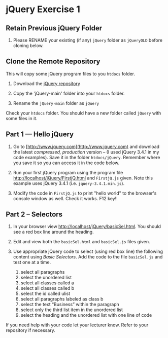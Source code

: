# jQuery Exercise 1

## Retain Previous jQuery Folder

1.	Please RENAME your existing (if any) ``jQuery`` folder as ``jQueryOLD`` before cloning below.


## Clone the Remote Repository

This will copy some jQuery program files to you ``htdocs`` folder.

1.	Download the [jQuery repository](https://github.com/noucampdotorgCSAD2021/jQuery)

1.	Copy the 'jQuery-main' folder into your `htdocs` folder.  

1.	Rename the `jQuery-main` folder as `jQuery`

Check your ``htdocs`` folder.  You should have a new folder called ``jQuery`` with some files in it.


## Part 1 — Hello jQuery

1.	Go to [http://www.jquery.com](http://www.jquery.com) and download the latest *compressed, production* version – (I used jQuery 3.4.1 in my code examples). Save it in the folder ``htdocs/jQuery``.  Remember where you save it so you can access it in the code below.

1.	Run your first jQuery program using the program file [http://localhost/jQuery/FirstjQ.html](http://localhost/jQuery/FirstjQ.html) and ``FirstjQ.js`` given.  Note this example uses jQuery 3.4.1 (i.e. ``jquery-3.4.1.min.js``).

1.	Modify the code in ``FirstjQ.js`` to print "hello world" to the browser's console window as well.  Check it works.  F12 key!!



## Part 2 – Selectors

1.	In your browser view [http://localhost/jQuery/basicSel.html](http://localhost/jQuery/basicSel.html).  You should see a red box line around the heading.

1.	Edit and view both the ``basicSel.html`` and ``basicSel.js`` files given.

1.	Use appropriate jQuery code to select (using red box line) the following content using *Basic Selectors*. Add the code to the file ``basicSel.js`` and test one at a time.

	1.	select all paragraphs
	1.	select the unordered list
	1.	select all classes called a
	1.	select all classes called b
	1.	select the id called ulist
	1.	select all paragraphs labeled as class b
	1.	select the text “Business” within the paragraph
	1.	select only the third list item in the unordered list
	1.	select the heading and the unordered list with one line of code

If you need help with your code let your lecturer know.  Refer to your repository if necessary.
